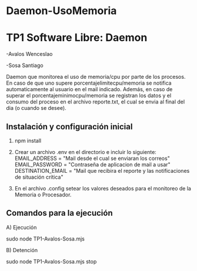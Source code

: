# Daemon-UsoMemoria

# **TP1 Software Libre: Daemon**
-Avalos Wenceslao

-Sosa Santiago

  Daemon que monitorea el uso de memoria/cpu por parte de los procesos. En caso de que uno supere porcentajelimitecpu/memoria se notifica automaticamente al usuario en el mail indicado. Además, en caso de superar el porcentajeminimocpu/memoria se registran los datos y el consumo del proceso en el archivo reporte.txt, el cual se envia al final del dia (o cuando se desee).

## **Instalación y configuración inicial**

1) npm install
   
2) Crear un archivo .env en el directorio e incluir lo siguiente:
EMAIL_ADDRESS = "Mail desde el cual se enviaran los correos"
EMAIL_PASSWORD = "Contraseña de aplicacion de mail a usar"
DESTINATION_EMAIL = "Mail que recibira el reporte y las notificaciones de situación crítica"

3) En el archivo .config setear los valores deseados para el monitoreo de la Memoria o Procesador.

## **Comandos para la ejecución**
A) Ejecución

sudo node TP1-Avalos-Sosa.mjs

B) Detención

sudo node TP1-Avalos-Sosa.mjs stop
